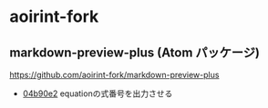 # aoirint-fork

## markdown-preview-plus (Atom パッケージ)
https://github.com/aoirint-fork/markdown-preview-plus

- [04b90e2](https://github.com/aoirint-fork/markdown-preview-plus/commit/04b90e28c7aa6e056f4864d96cc88a06eb318345) equationの式番号を出力させる

